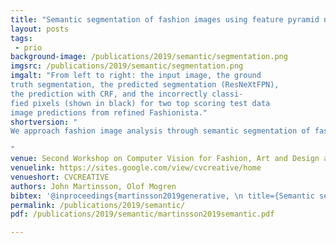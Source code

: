 ```yaml
---
title: "Semantic segmentation of fashion images using feature pyramid networks"
layout: posts
tags:
 - prio
background-image: /publications/2019/semantic/segmentation.png
imgsrc: /publications/2019/semantic/segmentation.png
imgalt: "From left to right: the input image, the ground
truth segmentation, the predicted segmentation (ResNeXtFPN),
the prediction with CRF, and the incorrectly classi-
fied pixels (shown in black) for two top scoring test data
image predictions from refined Fashionista."
shortversion: "
We approach fashion image analysis through semantic segmentation of fashion images, using both textural information and cues from shape and context, where target classes are clothing categories. Our main contributions are <em>state-of-the-art semantic segmentation of fashion images</em> with <em>modest memory and compute requirements</em>.

"
venue: Second Workshop on Computer Vision for Fashion, Art and Design at ICCV
venuelink: https://sites.google.com/view/cvcreative/home
venueshort: CVCREATIVE
authors: John Martinsson, Olof Mogren
bibtex: '@inproceedings{martinsson2019generative, \n title={Semantic segmentation of fashion images using feature pyramid networks}, \n author={John Martinsson and Olof Mogren}, \n booktitle={Proceedings of Second Workshop on Computer Vision for Fashion, Art and Design at ICCV 2019}, \n year={2019}}'
permalink: /publications/2019/semantic/
pdf: /publications/2019/semantic/martinsson2019semantic.pdf

---
```

